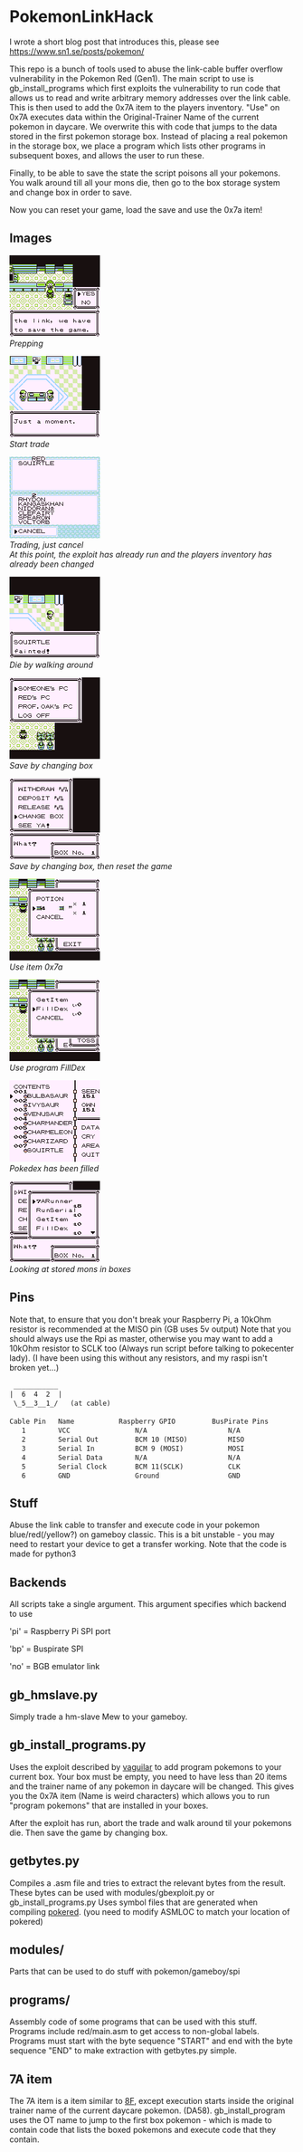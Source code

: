PokemonLinkHack
===========================
I wrote a short blog post that introduces this, please see https://www.sn1.se/posts/pokemon/

This repo is a bunch of tools used to abuse the link-cable buffer overflow vulnerability in the
Pokemon Red (Gen1). The main script to use is gb_install_programs which first exploits the vulnerability to run code that allows us to read and write arbitrary memory addresses over the link cable. This is then used to add the 0x7A item to the players inventory. "Use" on 0x7A executes data within the Original-Trainer Name of the current pokemon in daycare. We overwrite this with code that jumps to the data stored in the first pokemon storage box.
Instead of placing a real pokemon in the storage box, we place a program which lists other programs in subsequent boxes, and allows the user to run these.

Finally, to be able to save the state the script poisons all your pokemons. You walk around till all your mons die, then go to the box storage system and change box in order to save.

Now you can reset your game, load the save and use the 0x7a item!
## Images
![Prepping](/images/1.png)  
*Prepping*

![Start Trade](/images/2.png)  
*Start trade*

![Trading, just cancel](/images/3.png)  
*Trading, just cancel*  
*At this point, the exploit has already run and the players inventory has already been changed*

![Die by walking around](/images/4.png)  
*Die by walking around*

![Save by changing box](/images/5.png)  
*Save by changing box*

![Save by changing box, then reset the game](/images/6.png)  
*Save by changing box, then reset the game*

![Use item 0x7A](/images/7.png)  
*Use item 0x7a*

![Use program FillDex](/images/8.png)  
*Use program FillDex*

![Pokedex has been filled](/images/9.png)  
*Pokedex has been filled*

![Looking at stored mons in boxes](/images/10.png)  
*Looking at stored mons in boxes*

## Pins
Note that, to ensure that you don't break your Raspberry Pi, a 10kOhm resistor
is recommended at the MISO pin (GB uses 5v output)
Note that you should always use the Rpi as master, otherwise you may want to
add a 10kOhm resistor to SCLK too (Always run script before talking to pokecenter lady).
(I have been using this without any resistors, and my raspi isn't broken yet...)

     ___________
    |  6  4  2  |
     \_5__3__1_/   (at cable)

    Cable Pin   Name           Raspberry GPIO         BusPirate Pins
       1        VCC                N/A                    N/A
       2        Serial Out         BCM 10 (MISO)          MISO
       3        Serial In          BCM 9 (MOSI)           MOSI
       4        Serial Data        N/A                    N/A
       5        Serial Clock       BCM 11(SCLK)           CLK
       6        GND                Ground                 GND
       
       
## Stuff
Abuse the link cable to transfer and execute code in your pokemon blue/red(/yellow?) on gameboy classic.
This is a bit unstable - you may need to restart your device to get a transfer working.
Note that the code is made for python3

## Backends
All scripts take a single argument. This argument specifies which backend to use

'pi' = Raspberry Pi SPI port

'bp' = Buspirate SPI

'no' = BGB emulator link
## gb_hmslave.py 
Simply trade a hm-slave Mew to your gameboy.
## gb_install_programs.py
Uses the exploit described by [vaguilar](http://web.archive.org/web/20180508011842/http://vaguilar.js.org/posts/1/) to add program pokemons
to your current box. Your box must be empty, you need to have less than 20 items 
and the trainer name of any pokemon in daycare will be changed.
This gives you the 0x7A item (Name is weird characters) which 
allows you to run "program pokemons" that are installed in your boxes.

After the exploit has run, abort the trade and walk around til your pokemons die.
Then save the game by changing box.
## getbytes.py
Compiles a .asm file and tries to extract the relevant bytes from the result.
These bytes can be used with modules/gbexploit.py or gb_install_programs.py
Uses symbol files that are generated when compiling [pokered](https://github.com/iimarckus/pokered).
(you need to modify ASMLOC to match your location of pokered)
## modules/
Parts that can be used to do stuff with pokemon/gameboy/spi
## programs/
Assembly code of some programs that can be used with this stuff.
Programs include red/main.asm to get access to non-global labels.
Programs must start with the byte sequence "START" and end with the byte
sequence "END" to make extraction with getbytes.py simple.

## 7A item
The 7A item is a item similar to [8F](http://forums.glitchcity.info/index.php/topic,6638.0.html), except execution starts inside
the original trainer name of the current daycare pokemon. (DA58).
gb_install_program uses the OT name to jump to the first box pokemon - which 
is made to contain code that lists the boxed pokemons and execute code that they
contain.
